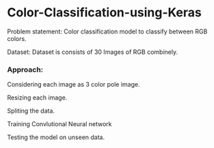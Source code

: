 # Color-Classification-using-Keras

Problem statement: Color classification model to classify between  RGB colors.

Dataset: Dataset is consists of 30 Images of RGB combinely.

### Approach:

Considering each image as 3 color pole image.

Resizing each image.

Spliting the data.

Training Convlutional Neural network

Testing the model on unseen data.
